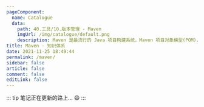 ```yaml
---
pageComponent: 
  name: Catalogue
  data: 
    path: 40.工具/10.版本管理 - Maven
    imgUrl: /img/catalogue/default.png
    description: Maven 是最流行的 Java 项目构建系统，Maven 项目对象模型(POM)，可以通过一小段描述信息来管理项目的构建，报告和文档的软件项目管理工具。
title: Maven - 知识体系
date: 2021-11-25 18:49:44
permalink: /maven/
sidebar: false
article: false
comment: false
editLink: false
---
```


::: tip
笔记正在更新的路上... :smile:
:::